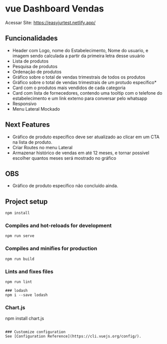 # vue Dashboard Vendas

Acessar Site: https://easyjurtest.netlify.app/

## Funcionalidades
- Header com Logo, nome do Estabelecimento, Nome do usuario, e imagem sendo calculada a partir da primeira letra desse usuário
- Lista de produtos
- Pesquisa de produtos
- Ordenação de produtos
- Gráfico sobre o total de vendas trimestrais de todos os produtos
- Gráfico sobre o total de vendas trimestrais de um protudo específico*
- Card com o produtos mais vendidos de cada categoria
- Card com lista de fornecedores, contendo uma tooltip com o telefone do estabelecimento e um link externo para conversar pelo whatsapp
- Responsivo
- Menu Lateral Mockado

## Next Features
- Gráfico de produto específico deve ser atualizado ao clicar em um CTA na lista de produto. 
- Criar Routes no menu Lateral
- Armazenar histórico de vendas em até 12 meses, e tornar possível escolher quantos meses será mostrado no gráfico

## OBS
- Gráfico de produto específico não concluído ainda.


## Project setup
```
npm install
```

### Compiles and hot-reloads for development
```
npm run serve
```

### Compiles and minifies for production
```
npm run build
```

### Lints and fixes files
```
npm run lint

### lodash 
npm i --save lodash
```
### Chart.js
npm install chart.js
```

### Customize configuration
See [Configuration Reference](https://cli.vuejs.org/config/).
